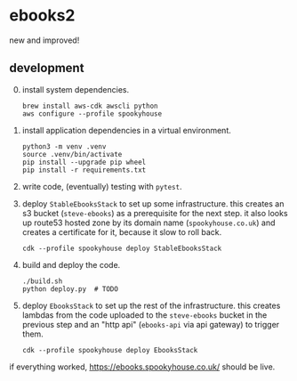 # ebooks2

new and improved!

## development

0. install system dependencies.

   ```
   brew install aws-cdk awscli python
   aws configure --profile spookyhouse
   ```

1. install application dependencies in a virtual environment.

   ```
   python3 -m venv .venv
   source .venv/bin/activate
   pip install --upgrade pip wheel
   pip install -r requirements.txt
   ```

2. write code, (eventually) testing with `pytest`.

3. deploy `StableEbooksStack` to set up some infrastructure. this creates an s3 bucket (`steve-ebooks`) as a prerequisite for the next step. it also looks up route53 hosted zone by its domain name (`spookyhouse.co.uk`) and creates a certificate for it, because it slow to roll back.

   ```
   cdk --profile spookyhouse deploy StableEbooksStack
   ```

4. build and deploy the code.

   ```
   ./build.sh
   python deploy.py  # TODO
   ```

5. deploy `EbooksStack` to set up the rest of the infrastructure. this creates lambdas from the code uploaded to the `steve-ebooks` bucket in the previous step and an "http api" (`ebooks-api` via api gateway) to trigger them.

   ```
   cdk --profile spookyhouse deploy EbooksStack
   ```

if everything worked, https://ebooks.spookyhouse.co.uk/ should be live.
